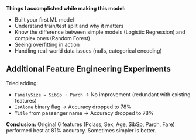 **Things I accomplished while making this model:**

- Built your first ML model
- Understand train/test split and why it matters
- Know the difference between simple models (Logistic Regression) and complex ones (Random Forest)
- Seeing overfitting in action
- Handling real-world data issues (nulls, categorical encoding)


## Additional Feature Engineering Experiments

Tried adding:
- `FamilySize = SibSp + Parch` → No improvement (redundant with existing features)
- `IsAlone` binary flag → Accuracy dropped to 78%
- `Title` from passenger name → Accuracy dropped to 78%

**Conclusion:** Original 6 features (Pclass, Sex, Age, SibSp, Parch, Fare) 
performed best at 81% accuracy. Sometimes simpler is better.